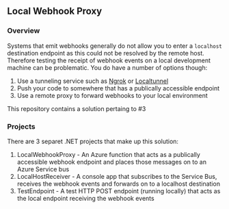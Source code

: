 ## Local Webhook Proxy

### Overview

Systems that emit webhooks generally do not allow you to enter a `localhost` destination endpoint as this could not be resolved by the remote host. Therefore testing the receipt of webhook events on a local development machine can be problematic. You do have a number of options though:

1. Use a tunneling service such as [Ngrok](https://ngrok.com/) or [Localtunnel](https://github.com/localtunnel/localtunnel)
2. Push your code to somewhere that has a publically accessible endpoint
3. Use a remote proxy to forward webhooks to your local environment

This repository contains a solution pertaing to #3

### Projects

There are 3 separet .NET projects that make up this solution:

1. LocalWebhookProxy - An Azure function that acts as a publically accessible webhook endpoint and places those messages on to an Azure Service bus
2. LocalHostReceiver - A console app that subscribes to the Service Bus, receives the webhook events and forwards on to a localhost destination
3. TestEndpoint - A test HTTP POST endpoint (running locally) that acts as the local endpoint receiving the webhook events